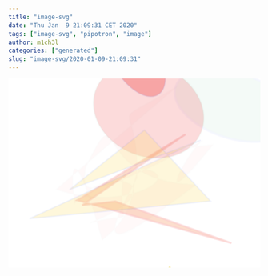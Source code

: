 ```yaml
---
title: "image-svg"
date: "Thu Jan  9 21:09:31 CET 2020"
tags: ["image-svg", "pipotron", "image"]
author: m1ch3l
categories: ["generated"]
slug: "image-svg/2020-01-09-21:09:31"
---
```


![](image.svg)
